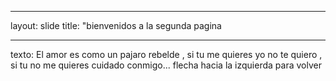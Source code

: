 ---
layout: slide
title: "bienvenidos a la segunda pagina
-- ---
texto:  El amor es como un pajaro rebelde , si tu me quieres yo no te quiero , si tu no me quieres cuidado conmigo...
flecha hacia la izquierda para volver                                                                           
